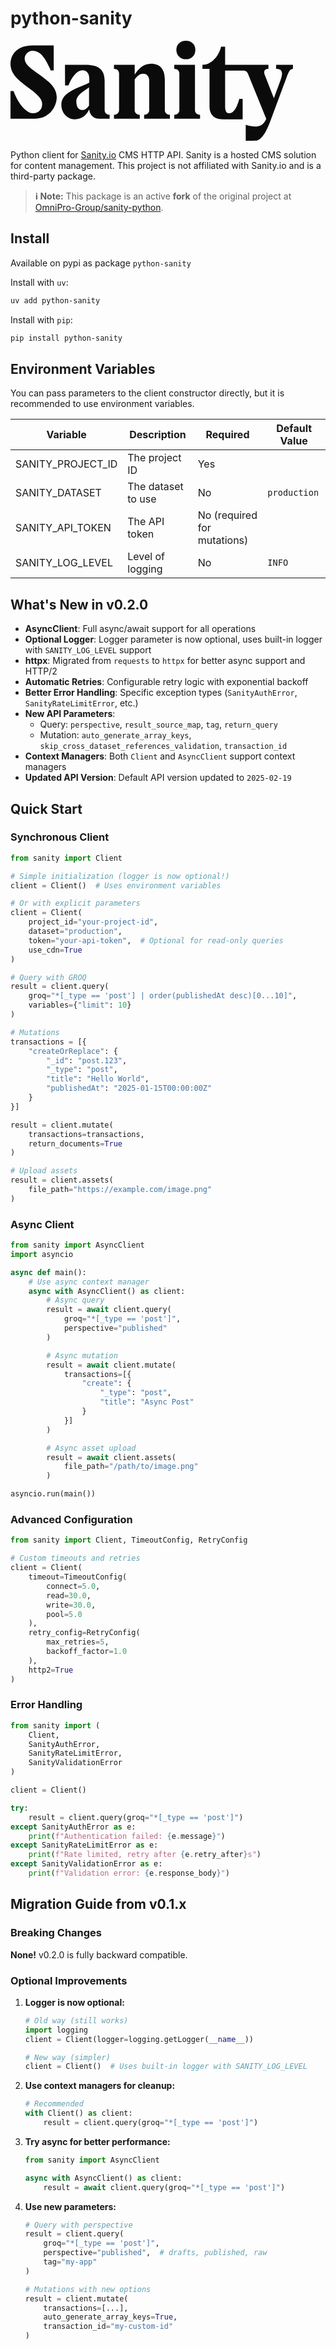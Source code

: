 # python-sanity

<svg width="452" height="160" viewBox="0 0 452 160" fill="none" xmlns="http://www.w3.org/2000/svg">
<g clip-path="url(#clip0_2001_20)">
<path d="M46.6255 54.491C34.7181 45.5113 22.6571 38.5467 22.6571 28.4122C22.6571 22.3314 28.032 16.0975 35.4387 16.0975C48.799 16.0975 56.6428 30.0031 64.3448 47.3968H69.1408V7.40063H35.734C8.13908 7.40063 0 24.0637 0 37.109C0 54.2082 14.0928 64.3545 30.0638 76.2332C41.2506 84.494 50.6891 92.1774 50.6891 101.016C50.6891 110.585 44.1566 116.088 35.8757 116.088C27.0161 116.088 13.9392 104.492 4.79603 80.4402H0V124.785H38.2029C61.7341 124.785 73.4998 106.236 73.9368 91.3054C74.5157 73.9117 59.5606 64.2131 46.6255 54.5028V54.491Z" fill="#0B0B0B"/>
<path d="M150.626 111.009V64.2014C150.626 43.9087 137.986 38.5586 119.688 38.5586H87.1555L87.2972 71.602H92.6721C98.3423 57.5432 106.47 47.2555 115.187 47.2555C122.736 47.2555 126.079 53.7722 126.079 60.5836V66.9589C113.876 74.2063 81.3435 80.2871 81.3435 102.312C81.3435 115.063 90.2032 125.645 103.127 125.645C114.313 125.645 122.015 118.398 125.937 109.854C126.658 116.96 131.312 124.785 141.92 124.785H158.623V118.41C153.249 118.41 150.638 114.792 150.638 111.021L150.626 111.009ZM125.642 103.762C123.315 107.097 119.688 110.868 115.329 110.868C109.234 110.868 105.312 106.236 105.312 96.962C105.312 86.3796 119.546 79.5682 125.654 74.5009V103.773L125.642 103.762Z" fill="#0B0B0B"/>
<path d="M280.627 29.567C289.924 29.567 295.736 23.0502 295.736 14.6362C295.736 6.22216 289.924 0 280.627 0C271.33 0 265.377 6.23394 265.377 14.6362C265.377 23.0385 271.626 29.567 280.627 29.567Z" fill="#0B0B0B"/>
<path d="M425.016 38.5467V44.9221C434.171 44.9221 436.782 49.7065 432.281 62.5986L421.389 92.0124L407.45 56.2233C404.249 49.2705 405.997 44.9221 412.683 44.9221V38.5467H343.401V9.56891H336.868C334.978 19.4207 324.665 38.5467 307.088 38.5467V44.9221H318.416V104.48C318.416 114.473 321.759 125.786 341.227 125.786H371.444V93.0377H366.07C363.896 100.721 359.384 116.076 349.65 116.076C344.275 116.076 343.401 110.137 343.401 105.352V47.6796H371.149C374.492 47.6796 377.977 48.1156 379.714 52.1694L409.198 124.914C403.528 137.807 393.806 139.845 376.37 134.483V159.985C380.871 159.985 392.495 160.126 394.527 159.549C405.997 156.214 413.841 133.753 417.042 125.056L442.026 57.6727C444.791 50.2839 447.106 44.9221 451.902 44.9221V38.5467H425.028H425.016Z" fill="#0B0B0B"/>
<path d="M246.925 111.009V61.5969C246.925 46.0887 239.518 36.8144 224.846 36.8144C211.923 36.8144 204.434 45.7587 198.705 54.0785V38.5585H165.581V44.9338C171.251 44.9338 173.72 48.4102 173.72 52.464V111.009C173.72 114.921 170.814 118.398 165.581 118.398V124.773H206.832V118.398C201.599 118.398 198.693 114.921 198.693 111.009V61.9858C202.036 57.5431 205.899 52.7587 212.348 52.7587C218.444 52.7587 221.94 57.6845 221.94 63.6239V111.009C221.94 114.921 219.035 118.398 213.801 118.398V124.773H255.052V118.398C249.819 118.398 246.913 114.921 246.913 111.009H246.925Z" fill="#0B0B0B"/>
<path d="M295.157 111.009V38.5586H262.033V44.9339C267.704 44.9339 270.173 48.4103 270.173 52.4642V111.009C270.173 114.921 267.267 118.398 262.033 118.398V124.773H303.284V118.398C298.051 118.398 295.145 114.921 295.145 111.009H295.157Z" fill="#0B0B0B"/>
</g>
<defs>
<clipPath id="clip0_2001_20">
<rect width="452" height="160" fill="white"/>
</clipPath>
</defs>
</svg>


Python client for [Sanity.io](https://sanity.io) CMS HTTP API. Sanity is a hosted CMS solution for content management. This project is not affiliated with Sanity.io and is a third-party package.

> **ℹ️ Note:**
> This package is an active **fork** of the original project at [OmniPro-Group/sanity-python](https://github.com/OmniPro-Group/sanity-python/).

## Install

Available on pypi as package `python-sanity`

Install with `uv`:

```sh
uv add python-sanity
```

Install with `pip`:

```sh
pip install python-sanity
```

## Environment Variables

You can pass parameters to the client constructor directly, but it is recommended to use environment variables.

| Variable | Description | Required | Default Value |
|----------|-------------|----------|--------------|
| SANITY_PROJECT_ID | The project ID | Yes | |
| SANITY_DATASET | The dataset to use | No | `production` |
| SANITY_API_TOKEN | The API token | No (required for mutations) | |
| SANITY_LOG_LEVEL | Level of logging | No | `INFO` |

## What's New in v0.2.0

- **AsyncClient**: Full async/await support for all operations
- **Optional Logger**: Logger parameter is now optional, uses built-in logger with `SANITY_LOG_LEVEL` support
- **httpx**: Migrated from `requests` to `httpx` for better async support and HTTP/2
- **Automatic Retries**: Configurable retry logic with exponential backoff
- **Better Error Handling**: Specific exception types (`SanityAuthError`, `SanityRateLimitError`, etc.)
- **New API Parameters**:
  - Query: `perspective`, `result_source_map`, `tag`, `return_query`
  - Mutation: `auto_generate_array_keys`, `skip_cross_dataset_references_validation`, `transaction_id`
- **Context Managers**: Both `Client` and `AsyncClient` support context managers
- **Updated API Version**: Default API version updated to `2025-02-19`

## Quick Start

### Synchronous Client

```python
from sanity import Client

# Simple initialization (logger is now optional!)
client = Client()  # Uses environment variables

# Or with explicit parameters
client = Client(
    project_id="your-project-id",
    dataset="production",
    token="your-api-token",  # Optional for read-only queries
    use_cdn=True
)

# Query with GROQ
result = client.query(
    groq="*[_type == 'post'] | order(publishedAt desc)[0...10]",
    variables={"limit": 10}
)

# Mutations
transactions = [{
    "createOrReplace": {
        "_id": "post.123",
        "_type": "post",
        "title": "Hello World",
        "publishedAt": "2025-01-15T00:00:00Z"
    }
}]

result = client.mutate(
    transactions=transactions,
    return_documents=True
)

# Upload assets
result = client.assets(
    file_path="https://example.com/image.png"
)
```

### Async Client

```python
from sanity import AsyncClient
import asyncio

async def main():
    # Use async context manager
    async with AsyncClient() as client:
        # Async query
        result = await client.query(
            groq="*[_type == 'post']",
            perspective="published"
        )

        # Async mutation
        result = await client.mutate(
            transactions=[{
                "create": {
                    "_type": "post",
                    "title": "Async Post"
                }
            }]
        )

        # Async asset upload
        result = await client.assets(
            file_path="/path/to/image.png"
        )

asyncio.run(main())
```

### Advanced Configuration

```python
from sanity import Client, TimeoutConfig, RetryConfig

# Custom timeouts and retries
client = Client(
    timeout=TimeoutConfig(
        connect=5.0,
        read=30.0,
        write=30.0,
        pool=5.0
    ),
    retry_config=RetryConfig(
        max_retries=5,
        backoff_factor=1.0
    ),
    http2=True
)
```

### Error Handling

```python
from sanity import (
    Client,
    SanityAuthError,
    SanityRateLimitError,
    SanityValidationError
)

client = Client()

try:
    result = client.query(groq="*[_type == 'post']")
except SanityAuthError as e:
    print(f"Authentication failed: {e.message}")
except SanityRateLimitError as e:
    print(f"Rate limited, retry after {e.retry_after}s")
except SanityValidationError as e:
    print(f"Validation error: {e.response_body}")
```

## Migration Guide from v0.1.x

### Breaking Changes

**None!** v0.2.0 is fully backward compatible.

### Optional Improvements

1. **Logger is now optional:**
   ```python
   # Old way (still works)
   import logging
   client = Client(logger=logging.getLogger(__name__))

   # New way (simpler)
   client = Client()  # Uses built-in logger with SANITY_LOG_LEVEL
   ```

2. **Use context managers for cleanup:**
   ```python
   # Recommended
   with Client() as client:
       result = client.query(groq="*[_type == 'post']")
   ```

3. **Try async for better performance:**
   ```python
   from sanity import AsyncClient

   async with AsyncClient() as client:
       result = await client.query(groq="*[_type == 'post']")
   ```

4. **Use new parameters:**
   ```python
   # Query with perspective
   result = client.query(
       groq="*[_type == 'post']",
       perspective="published",  # drafts, published, raw
       tag="my-app"
   )

   # Mutations with new options
   result = client.mutate(
       transactions=[...],
       auto_generate_array_keys=True,
       transaction_id="my-custom-id"
   )
   ```
